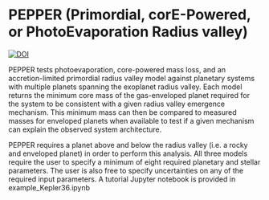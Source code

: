 # PEPPER (Primordial, corE-Powered, or PhotoEvaporation Radius valley)

[![DOI](https://zenodo.org/badge/DOI/10.5281/zenodo.12785928.svg)](https://doi.org/10.5281/zenodo.12785928)

PEPPER tests photoevaporation, core-powered mass loss, and an accretion-limited primordial radius valley model against planetary systems with multiple planets spanning the exoplanet radius valley. 
Each model returns the minimum core mass of the gas-enveloped planet required for the system to be consistent with a given radius valley emergence mechanism. 
This minimum mass can then be compared to measured masses for enveloped planets when available to test if a given mechanism can explain the observed system architecture. 

PEPPER requires a planet above and below the radius valley (i.e. a rocky and enveloped planet) in order to perform this analysis. All three models require the user to specify a minimum of eight required planetary and stellar parameters. 
The user is also free to specify uncertainties on any of the required input parameters. A tutorial Jupyter notebook is provided in example_Kepler36.ipynb
